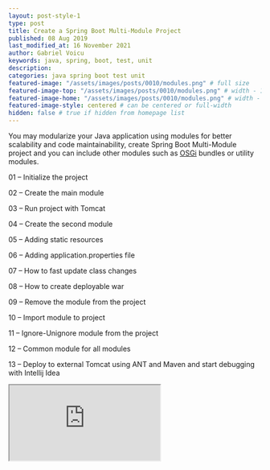 ```yaml
---
layout: post-style-1
type: post
title: Create a Spring Boot Multi-Module Project
published: 08 Aug 2019
last_modified_at: 16 November 2021
author: Gabriel Voicu
keywords: java, spring, boot, test, unit 
description: 
categories: java spring boot test unit 
featured-image: "/assets/images/posts/0010/modules.png" # full size
featured-image-top: "/assets/images/posts/0010/modules.png" # width - 1200 (you can add the same URL as for featured-image)
featured-image-home: "/assets/images/posts/0010/modules.png" # width - 600 (you can add the same URL as for featured-image) [use ~square images for homepage-style-1]
featured-image-style: centered # can be centered or full-width
hidden: false # true if hidden from homepage list
---
```

You may modularize your Java application using modules for better scalability and code maintainability, create Spring Boot Multi-Module project and you can include other modules such as [OSGi](/create-osgi-bundle-camel-routes-xml-java-dsl-deploy-in-servicemix/) bundles or utility modules.

01 – Initialize the project

02 – Create the main module

03 – Run project with Tomcat

04 – Create the second module

05 – Adding static resources

06 – Adding application.properties file

07 – How to fast update class changes

08 – How to create deployable war

09 – Remove the module from the project

10 – Import module to project

11 – Ignore-Unignore module from the project

12 – Common module for all modules

13 – Deploy to external Tomcat using ANT and Maven and start debugging with Intellij Idea

 <div class="ratio ratio-16x9 mb-3">
    <iframe src="https://www.youtube.com/embed/videoseries?list=PLvG8cZ6YuFBzfPiLa4k9ACiAoS-HUKnrL" title="YouTube video" allow="accelerometer; autoplay; clipboard-write; encrypted-media; gyroscope; picture-in-picture" allowfullscreen></iframe>
</div>